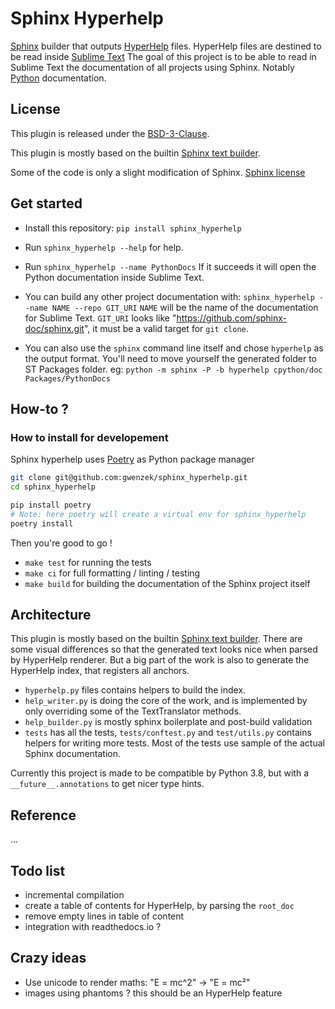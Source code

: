 # Sphinx Hyperhelp

[Sphinx](https://www.sphinx-doc.org/en/master/index.html) builder that outputs 
[HyperHelp](https://github.com/STealthy-and-haSTy/hyperhelpcore) files.
HyperHelp files are destined to be read inside [Sublime Text](https://www.sublimetext.com/)
The goal of this project is to be able to read in Sublime Text
the documentation of all projects using Sphinx.
Notably [Python](https://docs.python.org/3/) documentation.

## License

This plugin is released under the [BSD-3-Clause](https://opensource.org/licenses/BSD-3-Clause).

This plugin is mostly based on the builtin [Sphinx text builder](https://www.sphinx-doc.org/en/master/usage/builders/index.html?highlight=text%20builder#sphinx.builders.text.TextBuilder).

Some of the code is only a slight modification of Sphinx.
[Sphinx license](./LICENSE#17)


## Get started

* Install this repository: `pip install sphinx_hyperhelp`

* Run `sphinx_hyperhelp --help` for help.

* Run `sphinx_hyperhelp --name PythonDocs`
  If it succeeds it will open the Python documentation inside Sublime Text.

* You can build any other project documentation with: `sphinx_hyperhelp --name NAME --repo GIT_URI`
`NAME` will be the name of the documentation for Sublime Text.
`GIT_URI` looks like "https://github.com/sphinx-doc/sphinx.git", 
it must be a valid target for `git clone`.

* You can also use the `sphinx` command line itself
and chose `hyperhelp` as the output format.
You'll need to move yourself the generated folder to ST Packages folder.
eg: `python -m sphinx -P -b hyperhelp cpython/doc Packages/PythonDocs`


## How-to ?

### How to install for developement

Sphinx hyperhelp uses [Poetry](https://python-poetry.org/) as Python package manager

```sh
git clone git@github.com:gwenzek/sphinx_hyperhelp.git
cd sphinx_hyperhelp

pip install poetry
# Note: here poetry will create a virtual env for sphinx_hyperhelp
poetry install
```

Then you're good to go !
* `make test` for running the tests
* `make ci` for full formatting / linting / testing
* `make build` for building the documentation of the Sphinx project itself


## Architecture

This plugin is mostly based on the builtin [Sphinx text builder](https://www.sphinx-doc.org/en/master/usage/builders/index.html?highlight=text%20builder#sphinx.builders.text.TextBuilder).
There are some visual differences so that the generated text looks
nice when parsed by HyperHelp renderer.
But a big part of the work is also to generate the HyperHelp index,
that registers all anchors.

* `hyperhelp.py` files contains helpers to build the index.
* `help_writer.py` is doing the core of the work,
  and is implemented by only overriding
  some of the TextTranslator methods.
* `help_builder.py` is mostly sphinx boilerplate and post-build validation
* `tests` has all the tests, `tests/conftest.py` and `test/utils.py` 
  contains helpers for writing more tests.
  Most of the tests use sample of the actual Sphinx documentation.

Currently this project is made to be compatible by Python 3.8,
but with a `__future__.annotations` to get nicer type hints.


## Reference

...

## Todo list

* incremental compilation 
* create a table of contents for HyperHelp, by parsing the `root_doc`
* remove empty lines in table of content
* integration with readthedocs.io ?

## Crazy ideas

* Use unicode to render maths: "E = mc^2" -> "E = mc²"
* images using phantoms ? this should be an HyperHelp feature
